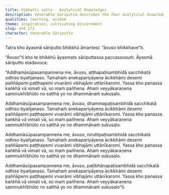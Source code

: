 ```yaml
---
title: Vibhatti sutta - Analytical Knowledges
description: Venerable Sāriputta describes the four analytical knowledges he realized a half-month after his full ordination.
qualities: learning, wisdom
theme: inspiration, cultivating discernment
slug: an4.172
character: Venerable Sāriputta
---
```


Tatra kho āyasmā sāriputto bhikkhū āmantesi: “āvuso bhikkhave”ti.

“Āvuso”ti kho te bhikkhū āyasmato sāriputtassa paccassosuṁ. Āyasmā sāriputto etadavoca:

“Addhamāsūpasampannena me, āvuso, atthapaṭisambhidā sacchikatā odhiso byañjanaso. Tamahaṁ anekapariyāyena ācikkhāmi desemi paññāpemi paṭṭhapemi vivarāmi vibhajāmi uttānīkaromi. Yassa kho panassa kaṅkhā vā vimati vā, so maṁ pañhena. Ahaṁ veyyākaraṇena sammukhībhūto no satthā yo no dhammānaṁ sukusalo.

Addhamāsūpasampannena me, āvuso, dhammapaṭisambhidā sacchikatā odhiso byañjanaso. Tamahaṁ anekapariyāyena ācikkhāmi desemi paññāpemi paṭṭhapemi vivarāmi vibhajāmi uttānīkaromi. Yassa kho panassa kaṅkhā vā vimati vā, so maṁ pañhena. Ahaṁ veyyākaraṇena sammukhībhūto no satthā yo no dhammānaṁ sukusalo.

Addhamāsūpasampannena me, āvuso, niruttipaṭisambhidā sacchikatā odhiso byañjanaso. Tamahaṁ anekapariyāyena ācikkhāmi desemi paññāpemi paṭṭhapemi vivarāmi vibhajāmi uttānīkaromi. Yassa kho panassa kaṅkhā vā vimati vā, so maṁ pañhena. Ahaṁ veyyākaraṇena sammukhībhūto no satthā yo no dhammānaṁ sukusalo.

Addhamāsūpasampannena me, āvuso, paṭibhānapaṭisambhidā sacchikatā odhiso byañjanaso. Tamahaṁ anekapariyāyena ācikkhāmi desemi paññāpemi paṭṭhapemi vivarāmi vibhajāmi uttānīkaromi. Yassa kho panassa kaṅkhā vā vimati vā, so maṁ pañhena. Ahaṁ veyyākaraṇena sammukhībhūto no satthā yo no dhammānaṁ sukusalo”ti.
